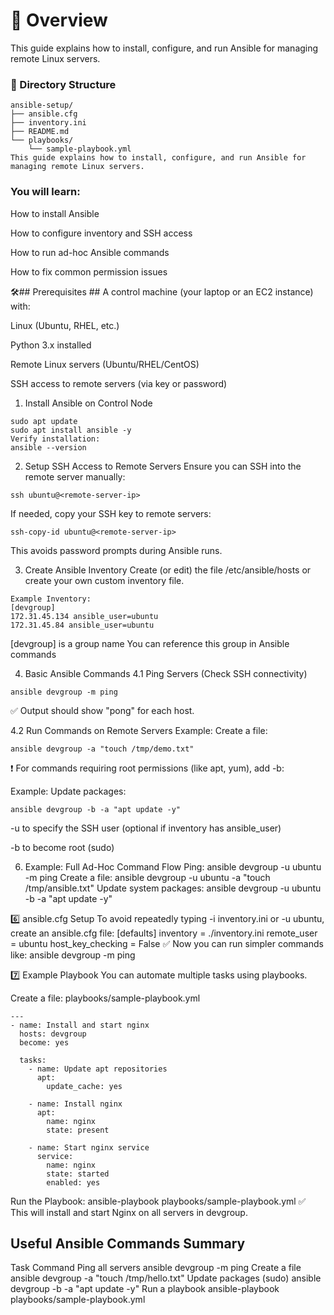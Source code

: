 # 📘 Overview

This guide explains how to install, configure, and run Ansible for managing remote Linux servers.

### 📁 Directory Structure
```
ansible-setup/
├── ansible.cfg
├── inventory.ini
├── README.md
└── playbooks/
    └── sample-playbook.yml
This guide explains how to install, configure, and run Ansible for managing remote Linux servers.
```
### You will learn:

How to install Ansible

How to configure inventory and SSH access

How to run ad-hoc Ansible commands

How to fix common permission issues


🛠️## Prerequisites ##
A control machine (your laptop or an EC2 instance) with:

Linux (Ubuntu, RHEL, etc.)

Python 3.x installed

Remote Linux servers (Ubuntu/RHEL/CentOS)

SSH access to remote servers (via key or password)

1. Install Ansible on Control Node
```
sudo apt update
sudo apt install ansible -y
Verify installation:
ansible --version
```
2. Setup SSH Access to Remote Servers
Ensure you can SSH into the remote server manually:
```
ssh ubuntu@<remote-server-ip>
```

If needed, copy your SSH key to remote servers:
```
ssh-copy-id ubuntu@<remote-server-ip>
```
This avoids password prompts during Ansible runs.

3. Create Ansible Inventory
Create (or edit) the file /etc/ansible/hosts or create your own custom inventory file.
```
Example Inventory:
[devgroup]
172.31.45.134 ansible_user=ubuntu
172.31.45.84 ansible_user=ubuntu
```
[devgroup] is a group name
You can reference this group in Ansible commands

4. Basic Ansible Commands
4.1 Ping Servers (Check SSH connectivity)
```
ansible devgroup -m ping
```
✅ Output should show "pong" for each host.

4.2 Run Commands on Remote Servers
Example: Create a file:
```
ansible devgroup -a "touch /tmp/demo.txt"
```
❗ For commands requiring root permissions (like apt, yum), add -b:

Example: Update packages:
```
ansible devgroup -b -a "apt update -y"
```
-u to specify the SSH user (optional if inventory has ansible_user)

-b to become root (sudo)


6. Example: Full Ad-Hoc Command Flow
Ping:
ansible devgroup -u ubuntu -m ping
Create a file:
ansible devgroup -u ubuntu -a "touch /tmp/ansible.txt"
Update system packages:
ansible devgroup -u ubuntu -b -a "apt update -y"

6️⃣ ansible.cfg Setup
To avoid repeatedly typing -i inventory.ini or -u ubuntu, create an ansible.cfg file:
[defaults]
inventory = ./inventory.ini
remote_user = ubuntu
host_key_checking = False
✅ Now you can run simpler commands like:
ansible devgroup -m ping


7️⃣ Example Playbook
You can automate multiple tasks using playbooks.

Create a file: playbooks/sample-playbook.yml
```
---
- name: Install and start nginx
  hosts: devgroup
  become: yes

  tasks:
    - name: Update apt repositories
      apt:
        update_cache: yes

    - name: Install nginx
      apt:
        name: nginx
        state: present

    - name: Start nginx service
      service:
        name: nginx
        state: started
        enabled: yes
```
Run the Playbook:
ansible-playbook playbooks/sample-playbook.yml
✅ This will install and start Nginx on all servers in devgroup.


## Useful Ansible Commands Summary ##

Task	Command
Ping all servers	ansible devgroup -m ping
Create a file	ansible devgroup -a "touch /tmp/hello.txt"
Update packages (sudo)	ansible devgroup -b -a "apt update -y"
Run a playbook	ansible-playbook playbooks/sample-playbook.yml
